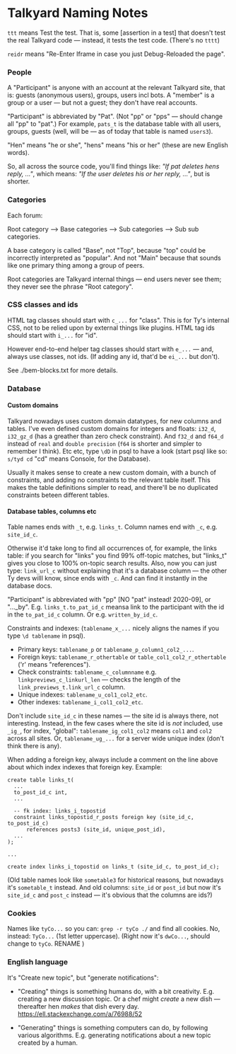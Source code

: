 Talkyard Naming Notes
==========================

`ttt` means Test the test. That is, some [assertion in a test] that doesn't test
the real Talkyard code — instead, it tests the test code. (There's no `tttt`)

`reidr` means "Re-Enter Iframe in case you just Debug-Reloaded the page".

### People

A "Participant" is anyone with an account at the relevant Talkyard site,
that is: guests (anonymous users), groups, users incl bots.
A "member" is a group or a user — but not a guest; they don't have real accounts.

"Participant" is abbreviated by "Pat". (Not "pp" or "pps" — should change
all "pp" to "pat".) For example, `pats_t` is the database table with all users,
groups, guests  (well, will be — as of today that table is named `users3`).

"Hen" means "he or she", "hens" means "his or her" (these are new English words).

So, all across the source code, you'll find things like:
*"If pat deletes hens reply, ..."*, which means:
*"If the user deletes his or her reply, ..."*, but is shorter.


### Categories

Each forum:

Root category —> Base categories —> Sub categories —> Sub sub categories.

A base category is called "Base", not "Top", because "top" could be
incorrectly interpreted as "popular". And not "Main" because that sounds
like one primary thing among a group of peers.

Root categories are Talkyard internal things — end users never see them;
they never see the phrase "Root category".



### CSS classes and ids

HTML tag classes should start with `c_...` for "class". This is for Ty's
internal CSS, not to be relied upon by external things like plugins.
HTML tag ids should start with `i_...` for "id".

However end-to-end helper tag classes should start with `e_...`
— and, always use classes, not ids. (If adding any id, that'd be `ei_...` but don't).

See ./bem-blocks.txt for more details.


### Database

#### Custom domains

Talkyard nowadays uses custom domain datatypes, for new columns and tables.
I've even defined custom domains for integers and floats: `i32_d`,
`i32_gz_d` (has a greather than zero check constraint). And
`f32_d` and `f64_d` instead of `real` and `double precision` (`f64` is shorter and
simpler to remember I think). Etc etc, type `\dD` in psql to have a look
(start psql like so: `s/tyd cd` "cd" means Console, for the Database).

Usually it makes sense to create a new custom domain, with a bunch of constraints,
and adding no constraints to the relevant table itself.
This makes the table definitions simpler to read, and there'll be no duplicated
constraints beteen different tables.


#### Database tables, columns etc

Table names ends with `_t`, e.g. `links_t`.
Column names end with `_c`, e.g. `site_id_c`.

Otherwise it'd take long to find all occurrences of, for example, the links table:
if you search for "links" you find 99% off-topic matches,
but "links_t" gives you close to 100% on-topic search results.
Also, now you can just type: `link_url_c` without explaining that
it's a database column — the other Ty devs willl know,
since ends with `_c`. And can find it instantly in the database docs.

"Participant" is abbreviated with "pp" [NO "pat" instead! 2020-09],
or "..._by".  E.g. `links_t.to_pat_id_c` meansa link to the participant
 with the id in the `to_pat_id_c` column.  Or e.g. `written_by_id_c`.

Constraints and indexes: (`tablename_x_...` nicely aligns the names if you
type `\d tablename` in psql).

 - Primary keys: `tablename_p` or `tablename_p_column1_col2_...`.
 - Foreign keys: `tablename_r_othertable` or `table_col1_col2_r_othertable`
   ('r' means "references").
 - Check constraints: `tablename_c_columnname` e.g. `linkpreviews_c_linkurl_len` — checks the
   length of the `link_previews_t.link_url_c` column.
 - Unique indexes: `tablename_u_col1_col2_etc`.
 - Other indexes: `tablename_i_col1_col2_etc`.

Don't include `site_id_c` in these names — the site id is always there, not interesting.
Instead, in the few cases where the site id is _not_ included, use `_ig_`,
for index, "global": `tablename_ig_col1_col2` means `col1` and `col2` across all sites.
Or, `tablename_ug_...` for a server wide unique index (don't think there is any).


When adding a foreign key, always include a comment on the line above
about which index indexes that foreign key. Example:

```
create table links_t(
  ...
  to_post_id_c int,
  ...

  -- fk index: links_i_topostid
  constraint links_topostid_r_posts foreign key (site_id_c, to_post_id_c)
      references posts3 (site_id, unique_post_id),
  ...
);

...

create index links_i_topostid on links_t (site_id_c, to_post_id_c);
```

(Old table names look like `sometable3` for historical reasons,
but nowadays it's `sometable_t` instead.
And old columns: `site_id` or `post_id` but now it's `site_id_c` and `post_c` instead
— it's obvious that the columns are ids?)



### Cookies

Names like `tyCo...` so you can: `grep -r tyCo ./` and find all cookies.
No, instead: `TyCo...` (1st letter uppercase).
(Right now it's `dwCo...`, should change to `tyCo`. RENAME )



### English language

It's "Create new topic", but "generate notifications":

- "Creating" things is something humans do, with a bit creativity. E.g. creating
  a new discussion topic. Or a chef might *create* a new dish — thereafter hen *makes*
  that dish every day. https://ell.stackexchange.com/a/76988/52

- "Generating" things is something computers can do, by following various algorithms.
  E.g. generating notifications about a new topic created by a human.
